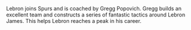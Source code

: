 Lebron joins Spurs and is coached by Gregg Popovich. Gregg builds an excellent team and constructs a series of fantastic tactics around Lebron James. This helps Lebron reaches a peak in his career.
